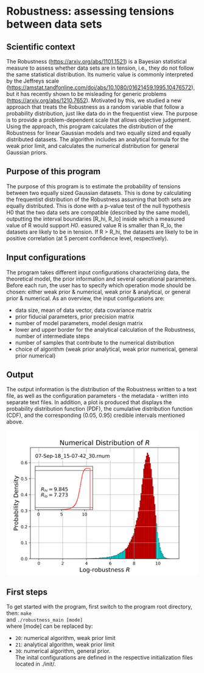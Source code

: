 # Robustness: assessing tensions between data sets
## Scientific context
The Robustness (https://arxiv.org/abs/1101.1521) is a Bayesian statistical measure to assess
whether data sets are in tension, i.e., they do not follow the same statistical distribution. 
Its numeric value is commonly interpreted by the Jeffreys scale 
(https://amstat.tandfonline.com/doi/abs/10.1080/01621459.1995.10476572), but it has recently
shown to be misleading for generic problems (https://arxiv.org/abs/1210.7652). Motivated by this,
we studied a new approach that treats the Robustness as a random variable that follow a
probability distribution, just like data do in the frequentist view. The purpose is to provide a 
problem-dependent scale that allows objective judgement. Using the approach, this program 
calculates the distribution of the Robustness for linear Gaussian models and two equally sized and
equally distributed datasets. The algorithm includes an analytical formula for the weak prior
limit, and calculates the numerical distribution for general Gaussian priors.

## Purpose of this program
The purpose of this program is to estimate the probability of tensions between two equally
sized Gaussian datasets. This is done by calculating the frequentist distribution of the 
Robustness assuming that both sets are equally distributed. This is done with a p-value test
of the null hypothesis H0 that the two data sets are compatible (described by the same model),
outputting the interval boundaries [R_hi, R_lo] inside which a measured value of R would 
support _H0_. easured  value R is smaller than R_lo, the datasets are likely to be in tension.
If R > R_hi, the datasets are likely to be in positive correlation (at 5 percent confidence 
level, respectively).

## Input configurations
The program takes different input configurations characterizing data, the theoretical model, the
prior information and several operational parameters. Before each run, the user has to specify which
operation mode should be chosen: either weak prior & numerical, weak prior & analytical, or general 
prior & numerical. As an overview, the input configurations are:

 - data size, mean of data vector, data covariance matrix
 - prior fiducial parameters, prior precision matrix
 - number of model parameters, model design matrix
 - lower and upper border for the analytical calculation of the Robustness, number of intermediate
 steps
 - number of samples that contribute to the numerical distribution
 - choice of algorithm (weak prior analytical, weak prior numerical, general prior numerical)

## Output
The output information is the distribution of the Robustness written to a text file, as well as
the configuration parameters - the metadata - written into separate text files. In addition,  a
plot is produced that displays the probability distribution function (PDF), the cumulative 
distribution function (CDF), and the  corresponding (0.05, 0.95) credible intervals mentioned above.

![Example output](07-Sep-18_15-07-42_30.rnum.svg "PDF output")

## First steps 
To get started with the program, first switch to the program root directory, then:
`make`  
and
`./robustness_main [mode]`  
where [mode] can be replaced by:
- `20`: numerical algorithm, weak prior limit  
- `21`: analytical algorithm, weak prior limit  
- `30`: numerical algorithm, general prior.  
The inital configurations are defined in the respective initialization files located in ./init/.
 
